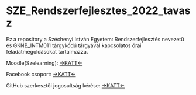# SZE_Rendszerfejlesztes_2022_tavasz
Ez a repository a Széchenyi István Egyetem: Rendszerfejlesztés nevezetű és GKNB_INTM011 tárgykódú tárgyával kapcsolatos órai feladatmegoldásokat tartalmazza.


Moodle(Szelearning):  [->KATT<-](https://szelearning.sze.hu/course/view.php?id=3159)



Facebook csoport: [->KATT<-](https://www.facebook.com/groups/335813475113863)


GitHub szerkesztői jogosultság kérése: [->KATT<-](https://docs.google.com/document/d/1WGtH6PSkqWVBuuOx_6MZQm7ZBDFZVKgQdby4cHCJ5Jw/edit?usp=sharing)
